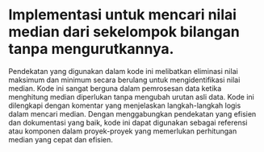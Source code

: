 <h1>Implementasi untuk mencari nilai median dari sekelompok bilangan tanpa mengurutkannya.</h1> 
Pendekatan yang digunakan dalam kode ini melibatkan eliminasi nilai maksimum dan minimum secara berulang untuk mengidentifikasi nilai median. 
Kode ini sangat berguna dalam pemrosesan data ketika menghitung median diperlukan tanpa mengubah urutan asli data. Kode ini dilengkapi dengan komentar yang menjelaskan langkah-langkah logis dalam mencari median. 
Dengan menggabungkan pendekatan yang efisien dan dokumentasi yang baik, kode ini dapat digunakan sebagai referensi atau komponen dalam proyek-proyek yang memerlukan perhitungan median yang cepat dan efisien.
